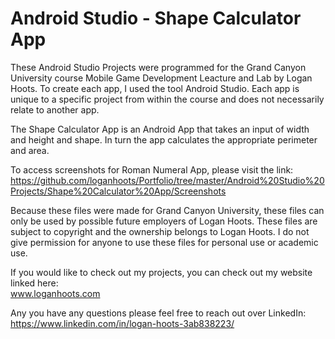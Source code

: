 # Android Studio - Shape Calculator App #

These Android Studio Projects were programmed for the Grand Canyon University course Mobile Game Development Leacture and Lab by Logan Hoots. To create each app, I used the tool Android Studio. Each app is unique to a specific project from within the course and does not necessarily relate to another app.

The Shape Calculator App is an Android App that takes an input of width and height and shape. In turn the app calculates the appropriate perimeter and area.

To access screenshots for Roman Numeral App, please visit the link:\
 https://github.com/loganhoots/Portfolio/tree/master/Android%20Studio%20Projects/Shape%20Calculator%20App/Screenshots

Because these files were made for Grand Canyon University, these files can only be used by possible future employers of Logan Hoots. These files are subject to copyright and the ownership belongs to Logan Hoots. I do not give permission for anyone to use these files for personal use or academic use.

If you would like to check out my projects, you can check out my website linked here:\
 www.loganhoots.com

Any you have any questions please feel free to reach out over LinkedIn:\
  https://www.linkedin.com/in/logan-hoots-3ab838223/
